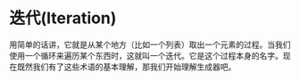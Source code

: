 # 迭代(Iteration)

用简单的话讲，它就是从某个地方（比如一个列表）取出一个元素的过程。当我们使用一个循环来遍历某个东西时，这就叫一个迭代。它是这个过程本身的名字。现在既然我们有了这些术语的基本理解，那我们开始理解生成器吧。